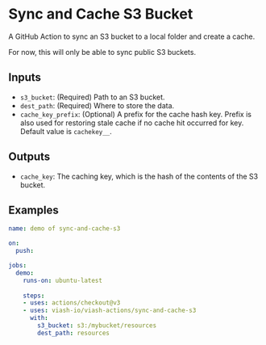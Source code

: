# Sync and Cache S3 Bucket

A GitHub Action to sync an S3 bucket to a local folder and create a cache.

For now, this will only be able to sync public S3 buckets.

## Inputs

  * `s3_bucket`: (Required) Path to an S3 bucket.
  * `dest_path`: (Required) Where to store the data.
  * `cache_key_prefix`: (Optional) A prefix for the cache hash key. Prefix is also used for restoring stale cache if no cache hit occurred for key. Default value is `cachekey__`.

## Outputs

  * `cache_key`: The caching key, which is the hash of the contents of the S3 bucket.

## Examples

```yaml
name: demo of sync-and-cache-s3

on:
  push:

jobs:
  demo:
    runs-on: ubuntu-latest
    
    steps:
    - uses: actions/checkout@v3
    - uses: viash-io/viash-actions/sync-and-cache-s3
      with:
        s3_bucket: s3:/mybucket/resources
        dest_path: resources
```
